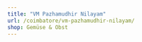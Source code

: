 ```yaml
---
title: "VM Pazhamudhir Nilayam"
url: /coimbatore/vm-pazhamudhir-nilayam/
shop: Gemüse & Obst
---
```

